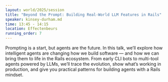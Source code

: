 ```yaml
---
layout: world/2025/session
title: "Beyond the Prompt: Building Real-World LLM Features in Rails"
speaker: kinsey-durham.md
time: 13:45 - 14:15
location: Effectenbeurs
running_order: 7
---
```


Prompting is a start, but agents are the future. In this talk, we’ll explore how intelligent agents are changing how we build software — and how we can bring them to life in the Rails ecosystem. From early CLI bots to multi-tool agents powered by LLMs, we’ll trace the evolution, show what’s working in production, and give you practical patterns for building agents with a Rails mindset.
